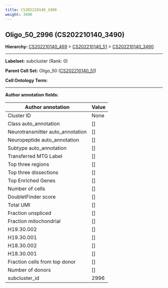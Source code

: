 ```yaml
---
title: CS202210140_3490
weight: 3490
---
```

## Oligo_50_2996 (CS202210140_3490)
<b>Hierarchy: </b>
[CS202210140_469](https://purl.brain-bican.org/taxonomy/CS202210140#CS202210140_469) >
[CS202210140_51](https://purl.brain-bican.org/taxonomy/CS202210140#CS202210140_51) >
[CS202210140_3490](https://purl.brain-bican.org/taxonomy/CS202210140#CS202210140_3490)

---


**Labelset:** subcluster (Rank: 0)

**Parent Cell Set:** Oligo_50 ([CS202210140_51](https://purl.brain-bican.org/taxonomy/CS202210140#CS202210140_51))



**Cell Ontology Term:** 

[MARKER GENES.]: #


---

[TRANSFERRED ANNOTATIONS.]: #


[AUTHOR ANNOTATION FIELDS.]: #


**Author annotation fields:**

| Author annotation | Value |
|-------------------|-------|
|Cluster ID|None|
|Class auto_annotation|[]|
|Neurotransmitter auto_annotation|[]|
|Neuropeptide auto_annotation|[]|
|Subtype auto_annotation|[]|
|Transferred MTG Label|[]|
|Top three regions|[]|
|Top three dissections|[]|
|Top Enriched Genes|[]|
|Number of cells|[]|
|DoubletFinder score|[]|
|Total UMI|[]|
|Fraction unspliced|[]|
|Fraction mitochondrial|[]|
|H19.30.002|[]|
|H19.30.001|[]|
|H18.30.002|[]|
|H18.30.001|[]|
|Fraction cells from top donor|[]|
|Number of donors|[]|
|subcluster_id|2996|
